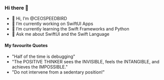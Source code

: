 ### Hi there 👋
- 👋 Hi, I’m @CEOSPEEDBIRD
- 🔭 I’m currently working on SwiftUI Apps
- 🌱 I’m currently learning the Swift Frameworks and Python
- 💬 Ask me about SwiftUI and the Swift Language
<!--
**CEOSPEEDBIRD/CEOSPEEDBIRD** is a ✨ _special_ ✨ repository because its `README.md` (this file) appears on your GitHub profile.

Here are some ideas to get you started:

- 🔭 I’m currently working on ...
- 🌱 I’m currently learning ...
- 👯 I’m looking to collaborate on ...
- 🤔 I’m looking for help with ...
- 💬 Ask me about ...
- 📫 How to reach me: ...
- 😄 Pronouns: ...
- ⚡ Fun fact: ...
-->

#### My favourite Quotes
- "Half of the time is debugging"
- "The POSITIVE THINKER sees the INVISIBLE, feels the INTANGIBLE, and achieves the IMPOSSIBLE."
- "Do not intervene from a sedentary position!"
